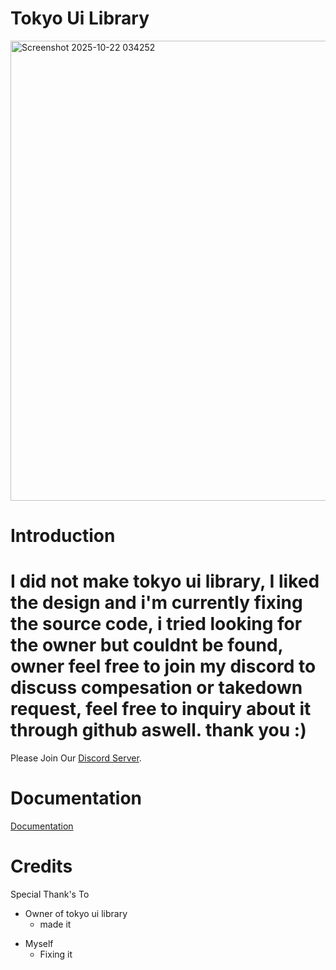 # Tokyo Ui Library
<img width="572" height="736" alt="Screenshot 2025-10-22 034252" src="https://github.com/user-attachments/assets/c5d72225-df85-441f-9ae8-006a087fe075" />

# Introduction

# I did not make tokyo ui library, I liked the design and i'm currently fixing the source code, i tried looking for the owner but couldnt be found, owner feel free to join my discord to discuss compesation or takedown request, feel free to inquiry about it through github aswell. thank you :)

Please Join Our [Discord Server](https://discord.gg/rEajMcPKuy).

# Documentation
[Documentation](Documentation.md)

# Credits
Special Thank's To
- Owner of tokyo ui library
  - made it
* Myself
  - Fixing it
